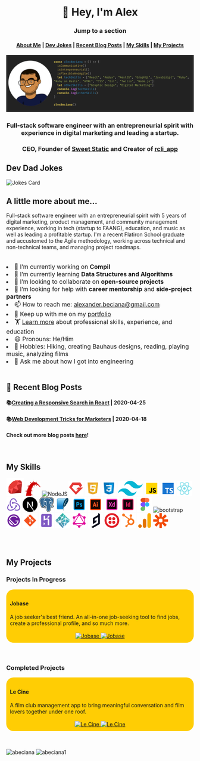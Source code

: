  <h1 align="center">👋 Hey, I'm Alex</h1>

<div style="text-align:center">
<h3>Jump to a section</h3>
<h4>
<a href="#about-me">About Me</a>
|
<a href="#dev-jokes">Dev Jokes</a>
|
<a href="#blog-posts">Recent Blog Posts</a>
|
<a href="#skills">My Skills</a>
|
<a href="#projects">My Projects</a>
</h4>
</div>

<!-- ![f](/images/GitHub-banner-photo) -->
<img src="./images/GitHub-banner-photo-new.png" alt="Alex Beciana" />

<h3 align="center">
Full-stack software engineer with an entrepreneurial spirit with experience in digital marketing and leading a startup.
</h3>

<h3 align="center">CEO, Founder of <a href="https://www.sweetstatic.com">Sweet Static</a> and Creator of <a href="https://rubygems.org/gems/rcli_app">rcli_app</a></h3>
<div id="dev-jokes"></div>
<h2>Dev Dad Jokes</h2>
<img src="https://readme-jokes.vercel.app/api" alt="Jokes Card" />

<div id="about-me"></div>
<h2>A little more about me...</h2>
<div>Full-stack software engineer with an entrepreneurial spirit with 5 years of digital marketing, product management, and community management experience, working in tech (startup to FAANG), education, and music as well as leading a profitable startup.  I'm a recent Flatiron School graduate and accustomed to the Agile methodology, working across technical and non-technical teams, and managing project roadmaps.</div>
<br/>
<br/>
<div style="font-size: 16px">
    <li>🔭 I’m currently working on <strong>Compil</strong></li>
    <li>🌱 I’m currently learning <strong>Data Structures and Algorithms</strong></li>
    <li>👯 I’m looking to collaborate on <strong>open-source projects</strong></li>
    <li>🤔 I’m looking for help with <strong>career mentorship</strong> and <strong>side-project partners</strong></li>
    <li>📫 How to reach me: <a href="mailto:alexander.beciana@gmail.com">alexander.beciana@gmail.com</a></li>
    <li>🏃 Keep up with me on my <a href="https://alexbeciana.com/" target="_blank" alt="Alex Beciana - Portfolio">portfolio</a></li>
    <li>🏋 <a href="https://alexbeciana.com/" target="_blank" alt="Alex Beciana - Skills, Experience, and Education">Learn more</a> about professional skills, experience, and education </li>
    <li>😄 Pronouns: He/Him</li>
    <li>🎨 Hobbies: Hiking, creating Bauhaus designs, reading, playing music, analyzing films</li>
    <li>💬 Ask me about how I got into engineering</li>
</div>
<br>
<div id="blog-posts"></div>
<h2>📝 Recent Blog Posts</h2>
<h4>📚<a href="https://alexbeciana.com/blog/responsive-search-react" target="_blank">Creating a Responsive Search in React</a>
| 2020-04-25
</h4>
<h4>📚<a href="https://alexbeciana.com/blog/web-dev-for-marketers" target="_blank">Web Development Tricks for Marketers</a>
| 2020-04-18
</h4>
<h4>Check out more blog posts <a href="https://alexbeciana.com/" target="_blank">here</a>!</h4>
<!-- - ⚡ Fun fact: ... -->
<!-- - 💬 Ask me about ... -->
<!-- 
<h4>📝 Blog Posts</h4>
 -->
 <div id="skills"></div>
<br>
 <h2>My Skills</h2>
 <p align="left">
 <img src="./images/ruby.png" alt="Ruby"/>
 <img src="./images/ruby-on-rails.png" alt="Rails" width="40" height="40"/>
 <img src="https://img.icons8.com/color/48/000000/nodejs.png" alt="NodeJS" width="40" height="40" />
 <img src="./images/ruby-gem.png" alt="Ruby Gems" width="40" height="40" />
 <img src="./images/html-5.png" alt="HTML5" width="40" height="40" />
 <img src="./images/css3.png" alt="CSS3" width="40" height="40" />
 <img src="./images/tailwind-css.png" alt="TailwindCSS" \width="40" height="40" />
 <img src="./images/javascript.png" alt="JavaScript" width="40" height="40" />
 <img src="./images/typescript.png" alt="TypeScript" width="40" height="40" />
 <img src="./images/react.png" alt="react" width="40" height="40"/>
 <img src="./images/redux.png" alt="Redux" width="40" height="40" />
 <img src="./images/next-js.svg" alt="NextJS" width="40" height="40"/>
 <img src="./images/postgresql.png" alt="postgresql" width="40" height="40"/> 
 <img src="./images/sqlite-icon.png" alt="SQLite" width="40" height="40"/> 
 <img src="./images/adobe-photoshop.png" alt="Adobe Photoshop" width="40" height="40" />
 <img src="./images/adobe-illustrator.png" alt="Adobe Illustrator" width="40" height="40" />
 <img src="./images/adobe-xd.png" alt="Adobe Xd" width="40" height="40" />
 <img src="./images/adobe-indesign.png" alt="Adobe Indesign" width="40" height="40" />
 <img src="./images/figma.png" width="40" height="40" alt="Figma" />
 <img src="https://icongr.am/devicon/bootstrap-plain.svg?size=128&color=currentColor" alt="bootstrap" width="40" height="40"/>
 <img src="./images/gatsbyjs.png" alt="gatsby" width="40" height="40"/> 
 <img src="./images/git.png" alt="git" width="40" height="40"/>
 <img src="./images/heroku.png" alt="heroku" width="40" height="40"/>
 <img src="./images/netlify.png" alt="netlify" width="40" height="40"/>
 <img src="./images/graphql.png" alt="graphql" width="40" height="40"/>
 <img src="./images/graphcms.svg" alt="graphcms" width="40" height="40"/>
 <img src="./images/twilio-icon.png" alt="Twilio" width="40" height="40"/>
 <img src="./images/hubspot.png" alt="hubspot" width="40" height="40"/>
 <img src="./images/google-analytics.png" alt="Google Analytics" width="40" height="40"/>
 <img src="./images/zapier.png" alt="Zapier" width="40" height="40"/>
 </p>
<br>
<br>
<div id="projects"></div>
<h2>My Projects</h2>
<h3>Projects In Progress</h3>
<div style="border-radius: 20px; padding: 2%; background-color: #FFCD04">
    <h4>Jobase</h4>
    A job seeker's best friend. An all-in-one job-seeking tool to find jobs, create a professional profile, and so much more.
    <br>
    <br>
    <div style="text-align: center">
    <a href="https://github.com/abeciana1/email-signature-frontend" target="_blank">
        <img src="https://github-readme-stats.vercel.app/api/pin/?username=abeciana1&repo=email-signature-frontend" alt="Jobase"/>
    </a>
    <a href="https://github.com/abeciana1/email_signature_backend" target="_blank">
        <img src="https://github-readme-stats.vercel.app/api/pin/?username=abeciana1&repo=email_signature_backend" alt="Jobase" />
    </a>
    </div>
</div>
<br>
<br>
<h3>Completed Projects</h3>
<div style="border-radius: 20px; padding: 2%; background-color: #FFCD04">
    <h4>Le Cine</h4>
    A film club management app to bring meaningful conversation and film lovers together under one roof.
    <br>
    <br>
    <div style="text-align: center">
    <a href="https://github.com/abeciana1/le-cine-frontend" target="_blank">
        <img src="https://github-readme-stats.vercel.app/api/pin/?username=abeciana1&repo=le-cine-frontend" alt="Le Cine"/>
    </a>
    <a href="https://github.com/abeciana1/le-cine-backend" target="_blank">
        <img src="https://github-readme-stats.vercel.app/api/pin/?username=abeciana1&repo=le-cine-backend" alt="Le Cine" />
    </a>
    </div>
</div>
 <!-- <p>&nbsp;<img align="center" src="https://github-readme-stats.vercel.app/api?username=abeciana1&show_icons=true" alt="abeciana" /></p> -->
<br>
<br>
<p align="left">
<img src="https://github-readme-stats.vercel.app/api/top-langs/?username=abeciana1&layout=compact" alt="abeciana" />

<!-- [![abeciana1's wakatime stats](https://github-readme-stats.vercel.app/api/wakatime?username=abeciana1&layout=compact)](https://github.com/anuraghazra/github-readme-stats) -->
 <!-- </p> -->
<!-- <p> -->
<img src="https://github-readme-stats.vercel.app/api?username=abeciana1&show_icons=true&include_all_commits=true" alt="abeciana1" />
</p>

<!-- ![Alex's GitHub stats](https://github-readme-stats.vercel.app/api?username=abeciana1&show_icons=false&include_all_commits=true) -->
